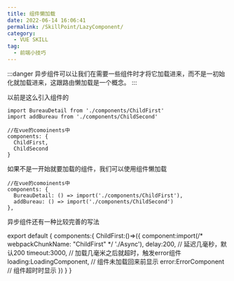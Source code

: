```yaml
---
title: 组件懒加载
date: 2022-06-14 16:06:41
permalink: /SkillPoint/LazyComponent/
category:
  - VUE SKILL
tag:
  - 前端小技巧
---
```


:::danger
异步组件可以让我们在需要一些组件时才将它加载进来，而不是一初始化就加载进来，这跟路由懒加载是一个概念。
:::

以前是这么引入组件的

```vue
import BureauDetail from './components/ChildFirst'
import addBureau from './components/ChildSecond'

//在vue的comoinents中
components: {
  ChildFirst,
  ChildSecond 
}
```

如果不是一开始就要加载的组件，我们可以使用组件懒加载

```vue
//在vue的comoinents中
components: {
  BureauDetail: () => import('./components/ChildFirst'),
  addBureau: () => import('./components/ChildSecond')
},
```

异步组件还有一种比较完善的写法

export default {
  components:{
    ChildFirst:()=>({
      component:import(/* webpackChunkName: "ChildFirst" */ './Async'),
      delay:200, // 延迟几毫秒，默认200
      timeout:3000, // 加载几毫米之后就超时，触发error组件
      loading:LoadingComponent, // 组件未加载回来前显示
      error:ErrorComponent // 组件超时时显示
    })
  }
}
